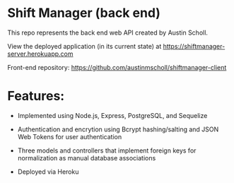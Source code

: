 # Shift Manager (back end)

This repo represents the back end web API created by Austin Scholl.

View the deployed application (in its current state) at https://shiftmanager-server.herokuapp.com

Front-end repository: https://github.com/austinmscholl/shiftmanager-client


# Features:

- Implemented using Node.js, Express, PostgreSQL, and Sequelize

- Authentication and encrytion using Bcrypt hashing/salting and JSON Web Tokens for user authentication

- Three models and controllers that implement foreign keys for normalization as manual database associations

- Deployed via Heroku
